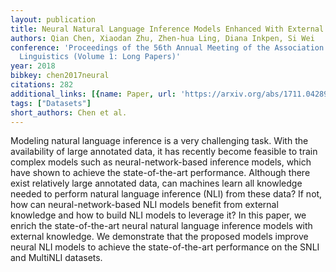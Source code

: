 ```yaml
---
layout: publication
title: Neural Natural Language Inference Models Enhanced With External Knowledge
authors: Qian Chen, Xiaodan Zhu, Zhen-hua Ling, Diana Inkpen, Si Wei
conference: 'Proceedings of the 56th Annual Meeting of the Association for Computational
  Linguistics (Volume 1: Long Papers)'
year: 2018
bibkey: chen2017neural
citations: 282
additional_links: [{name: Paper, url: 'https://arxiv.org/abs/1711.04289'}]
tags: ["Datasets"]
short_authors: Chen et al.
---
```

Modeling natural language inference is a very challenging task. With the
availability of large annotated data, it has recently become feasible to train
complex models such as neural-network-based inference models, which have shown
to achieve the state-of-the-art performance. Although there exist relatively
large annotated data, can machines learn all knowledge needed to perform
natural language inference (NLI) from these data? If not, how can
neural-network-based NLI models benefit from external knowledge and how to
build NLI models to leverage it? In this paper, we enrich the state-of-the-art
neural natural language inference models with external knowledge. We
demonstrate that the proposed models improve neural NLI models to achieve the
state-of-the-art performance on the SNLI and MultiNLI datasets.